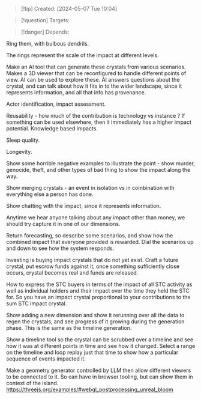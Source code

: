 
>[!tip] Created: [2024-05-07 Tue 10:04]

>[!question] Targets: 

>[!danger] Depends: 

Ring them, with bulbous dendrils.

The rings represent the scale of the impact at different levels.

Make an AI tool that can generate these crystals from various scenarios.  Makes a 3D viewer that can be reconfigured to handle different points of view.  AI can be used to explore these.  AI answers questions about the crystal, and can talk about how it fits in to the wider landscape, since it represents information, and all that info has provenance.

Actor identification, impact assessment.

Reusability - how much of the contribution is technology vs instance ?  If something can be used elsewhere, then it immediately has a higher impact potential.  Knowledge based impacts.

Sleep quality.

Longevity.

Show some horrible negative examples to illustrate the point - show murder, genocide, theft, and other types of bad thing to show the impact along the way.

Show merging crystals - an event in isolation vs in combination with everything else a person has done.

Show chatting with the impact, since it represents information.

Anytime we hear anyone talking about any impact other than money, we should try capture it in one of our dimensions.

Return forecasting, so describe some scenarios, and show how the combined impact that everyone provided is rewarded.  Dial the scenarios up and down to see how the system responds.

Investing is buying impact crystals that do not yet exist.  Craft a future crystal, put escrow funds against it, once something sufficiently close occurs, crystal becomes real and funds are released.

How to express the STC buyers in terms of the impact of all STC activity as well as individual holders and their impact over the time they held the STC for.  So you have an impact crystal proportional to your contributions to the sum STC impact crystal.

Show adding a new dimension and show it rerunning over all the data to regen the crystals, and see progress of it growing during the generation phase.  This is the same as the timeline generation.

Show a timeline tool so the crystal can be scrubbed over a timeline and see how it was at different points in time and see how it changed.  Select a range on the timeline and loop replay just that time to show how a particular sequence of events impacted it.

Make a geometry generator controlled by LLM then allow different viewers to be connected to it.  So can have in browser tooling, but can show them in context of the island. https://threejs.org/examples/#webgl_postprocessing_unreal_bloom